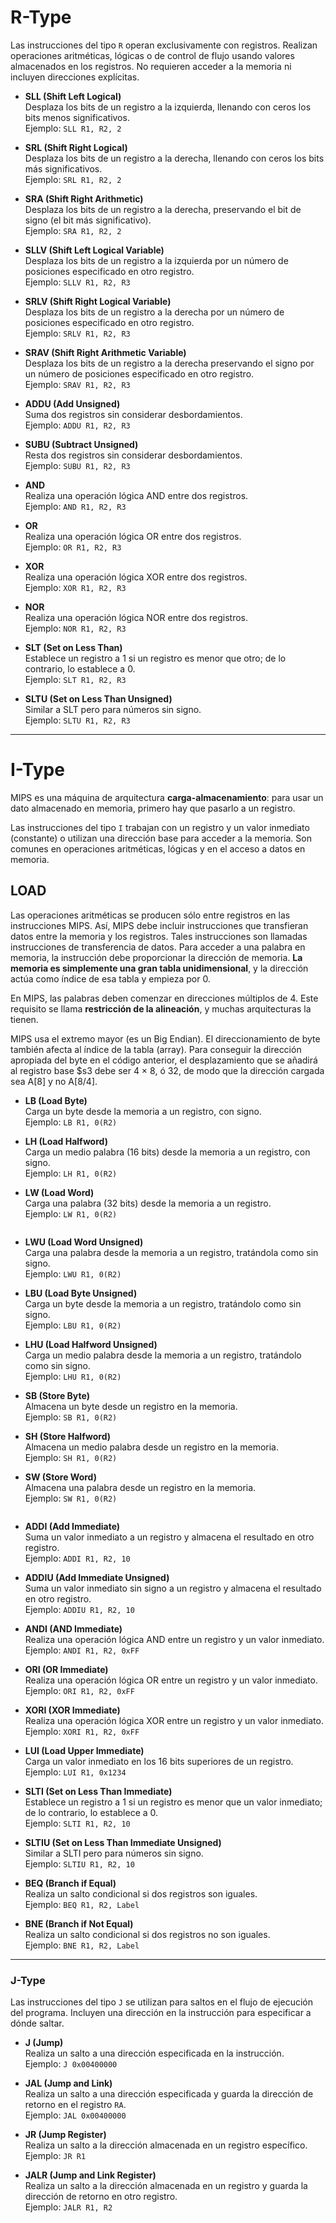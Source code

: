 # R-Type
Las instrucciones del tipo `R` operan exclusivamente con registros. Realizan operaciones aritméticas, lógicas o de control de flujo usando valores almacenados en los registros. No requieren acceder a la memoria ni incluyen direcciones explícitas.

- **SLL (Shift Left Logical)**  
Desplaza los bits de un registro a la izquierda, llenando con ceros los bits menos significativos.  
Ejemplo: `SLL R1, R2, 2`

- **SRL (Shift Right Logical)**  
Desplaza los bits de un registro a la derecha, llenando con ceros los bits más significativos.  
Ejemplo: `SRL R1, R2, 2`

- **SRA (Shift Right Arithmetic)**  
Desplaza los bits de un registro a la derecha, preservando el bit de signo (el bit más significativo).  
Ejemplo: `SRA R1, R2, 2`

- **SLLV (Shift Left Logical Variable)**  
Desplaza los bits de un registro a la izquierda por un número de posiciones especificado en otro registro.  
Ejemplo: `SLLV R1, R2, R3`

- **SRLV (Shift Right Logical Variable)**  
Desplaza los bits de un registro a la derecha por un número de posiciones especificado en otro registro.  
Ejemplo: `SRLV R1, R2, R3`

- **SRAV (Shift Right Arithmetic Variable)**  
Desplaza los bits de un registro a la derecha preservando el signo por un número de posiciones especificado en otro registro.  
Ejemplo: `SRAV R1, R2, R3`

- **ADDU (Add Unsigned)**  
Suma dos registros sin considerar desbordamientos.  
Ejemplo: `ADDU R1, R2, R3`

- **SUBU (Subtract Unsigned)**  
Resta dos registros sin considerar desbordamientos.  
Ejemplo: `SUBU R1, R2, R3`

- **AND**  
Realiza una operación lógica AND entre dos registros.  
Ejemplo: `AND R1, R2, R3`

- **OR**  
Realiza una operación lógica OR entre dos registros.  
Ejemplo: `OR R1, R2, R3`

- **XOR**  
Realiza una operación lógica XOR entre dos registros.  
Ejemplo: `XOR R1, R2, R3`

- **NOR**  
Realiza una operación lógica NOR entre dos registros.  
Ejemplo: `NOR R1, R2, R3`

- **SLT (Set on Less Than)**  
Establece un registro a 1 si un registro es menor que otro; de lo contrario, lo establece a 0.  
Ejemplo: `SLT R1, R2, R3`

- **SLTU (Set on Less Than Unsigned)**  
Similar a SLT pero para números sin signo.  
Ejemplo: `SLTU R1, R2, R3`

---

# I-Type  

MIPS es una máquina de arquitectura **carga-almacenamiento**: para usar un dato almacenado en memoria, primero hay que pasarlo a un registro.



Las instrucciones del tipo `I` trabajan con un registro y un valor inmediato (constante) o utilizan una dirección base para acceder a la memoria. Son comunes en operaciones aritméticas, lógicas y en el acceso a datos en memoria.

## LOAD

Las operaciones aritméticas se producen sólo
entre registros en las instrucciones MIPS. Así, MIPS debe incluir instrucciones que
transfieran datos entre la memoria y los registros. Tales instrucciones son llamadas
instrucciones de transferencia de datos. Para acceder a una palabra en memoria, la
instrucción debe proporcionar la dirección de memoria. **La memoria es simplemente
una gran tabla unidimensional**, y la dirección actúa como índice de esa tabla y
empieza por 0.

En MIPS, las palabras deben comenzar en direcciones múltiplos de 4. Este
requisito se llama **restricción de la alineación**, y muchas arquitecturas la tienen.

MIPS usa el extremo mayor (es un Big Endian). 
El direccionamiento de byte también afecta al índice de la tabla (array).
Para conseguir la dirección apropiada del byte en el código anterior, el desplazamiento que se añadirá al registro base $s3 debe ser 4 × 8, ó 32, de modo que la
dirección cargada sea A[8] y no A[8/4]. 



- **LB (Load Byte)**  
Carga un byte desde la memoria a un registro, con signo.  
Ejemplo: `LB R1, 0(R2)`

- **LH (Load Halfword)**  
Carga un medio palabra (16 bits) desde la memoria a un registro, con signo.  
Ejemplo: `LH R1, 0(R2)`

- **LW (Load Word)**  
Carga una palabra (32 bits) desde la memoria a un registro.  
Ejemplo: `LW R1, 0(R2)`

<p align="center"> <img src="../img/image22.png" alt=""> </p>

- **LWU (Load Word Unsigned)**  
Carga una palabra desde la memoria a un registro, tratándola como sin signo.  
Ejemplo: `LWU R1, 0(R2)`

- **LBU (Load Byte Unsigned)**  
Carga un byte desde la memoria a un registro, tratándolo como sin signo.  
Ejemplo: `LBU R1, 0(R2)`

- **LHU (Load Halfword Unsigned)**  
Carga un medio palabra desde la memoria a un registro, tratándolo como sin signo.  
Ejemplo: `LHU R1, 0(R2)`

- **SB (Store Byte)**  
Almacena un byte desde un registro en la memoria.  
Ejemplo: `SB R1, 0(R2)`

- **SH (Store Halfword)**  
Almacena un medio palabra desde un registro en la memoria.  
Ejemplo: `SH R1, 0(R2)`

- **SW (Store Word)**  
Almacena una palabra desde un registro en la memoria.  
Ejemplo: `SW R1, 0(R2)`

<p align="center"> <img src="../img/image23.png" alt=""> </p>

- **ADDI (Add Immediate)**  
Suma un valor inmediato a un registro y almacena el resultado en otro registro.  
Ejemplo: `ADDI R1, R2, 10`

- **ADDIU (Add Immediate Unsigned)**  
Suma un valor inmediato sin signo a un registro y almacena el resultado en otro registro.  
Ejemplo: `ADDIU R1, R2, 10`

- **ANDI (AND Immediate)**  
Realiza una operación lógica AND entre un registro y un valor inmediato.  
Ejemplo: `ANDI R1, R2, 0xFF`

- **ORI (OR Immediate)**  
Realiza una operación lógica OR entre un registro y un valor inmediato.  
Ejemplo: `ORI R1, R2, 0xFF`

- **XORI (XOR Immediate)**  
Realiza una operación lógica XOR entre un registro y un valor inmediato.  
Ejemplo: `XORI R1, R2, 0xFF`

- **LUI (Load Upper Immediate)**  
Carga un valor inmediato en los 16 bits superiores de un registro.  
Ejemplo: `LUI R1, 0x1234`

- **SLTI (Set on Less Than Immediate)**  
Establece un registro a 1 si un registro es menor que un valor inmediato; de lo contrario, lo establece a 0.  
Ejemplo: `SLTI R1, R2, 10`

- **SLTIU (Set on Less Than Immediate Unsigned)**  
Similar a SLTI pero para números sin signo.  
Ejemplo: `SLTIU R1, R2, 10`

- **BEQ (Branch if Equal)**  
Realiza un salto condicional si dos registros son iguales.  
Ejemplo: `BEQ R1, R2, Label`

- **BNE (Branch if Not Equal)**  
Realiza un salto condicional si dos registros no son iguales.  
Ejemplo: `BNE R1, R2, Label`  

---

### J-Type  
Las instrucciones del tipo `J` se utilizan para saltos en el flujo de ejecución del programa. Incluyen una dirección en la instrucción para especificar a dónde saltar.

- **J (Jump)**  
Realiza un salto a una dirección especificada en la instrucción.  
Ejemplo: `J 0x00400000`

- **JAL (Jump and Link)**  
Realiza un salto a una dirección especificada y guarda la dirección de retorno en el registro `RA`.  
Ejemplo: `JAL 0x00400000`

- **JR (Jump Register)**  
Realiza un salto a la dirección almacenada en un registro específico.  
Ejemplo: `JR R1`

- **JALR (Jump and Link Register)**  
Realiza un salto a la dirección almacenada en un registro y guarda la dirección de retorno en otro registro.  
Ejemplo: `JALR R1, R2`
